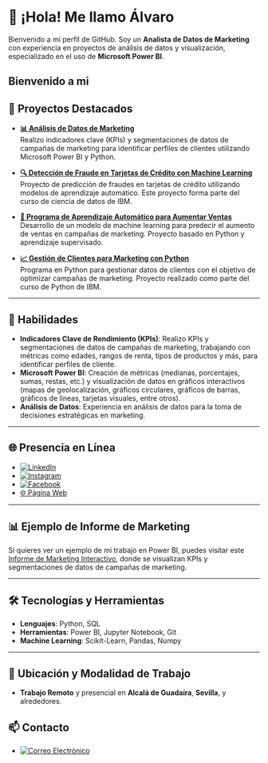 # 👋 ¡Hola! Me llamo Álvaro

Bienvenido a mi perfil de GitHub. Soy un **Analista de Datos de Marketing** con experiencia en proyectos de análisis de datos y visualización, especializado en el uso de **Microsoft Power BI**.

Bienvenido a mi 
---

## 🚀 Proyectos Destacados
- **[📊 Análisis de Datos de Marketing](https://github.com/rebork555/Analisis-de-datos-de-marketing)**  
  Realizo indicadores clave (KPIs) y segmentaciones de datos de campañas de marketing para identificar perfiles de clientes utilizando Microsoft Power BI y Python.

- **[🔍 Detección de Fraude en Tarjetas de Crédito con Machine Learning](https://github.com/rebork555/Analisis-de-datos-de-marketing/blob/main/ML%20credit%20card%20frauds%20prediction.ipynb)**  
  Proyecto de predicción de fraudes en tarjetas de crédito utilizando modelos de aprendizaje automático. Este proyecto forma parte del curso de ciencia de datos de IBM.

- **[🤖 Programa de Aprendizaje Automático para Aumentar Ventas](https://github.com/rebork555/Analisis-de-datos-de-marketing/blob/main/Programa_aprendizaje_autom%C3%A1tico_marketing.ipynb)**  
  Desarrollo de un modelo de machine learning para predecir el aumento de ventas en campañas de marketing. Proyecto basado en Python y aprendizaje supervisado.

- **[📈 Gestión de Clientes para Marketing con Python](https://github.com/rebork555/Analisis-de-datos-de-marketing/blob/main/programa_para_gestionar_clientes_curso_python_ibm_bejob.ipynb)**  
  Programa en Python para gestionar datos de clientes con el objetivo de optimizar campañas de marketing. Proyecto realizado como parte del curso de Python de IBM.

---

## 🎯 Habilidades
- **Indicadores Clave de Rendimiento (KPIs)**: Realizo KPIs y segmentaciones de datos de campañas de marketing, trabajando con métricas como edades, rangos de renta, tipos de productos y más, para identificar perfiles de cliente.
- **Microsoft Power BI**: Creación de métricas (medianas, porcentajes, sumas, restas, etc.) y visualización de datos en gráficos interactivos (mapas de geolocalización, gráficos circulares, gráficos de barras, gráficos de líneas, tarjetas visuales, entre otros).
- **Análisis de Datos**: Experiencia en análisis de datos para la toma de decisiones estratégicas en marketing.

---

## 🌐 Presencia en Línea
- [![LinkedIn](https://img.shields.io/badge/LinkedIn-blue?logo=linkedin&style=flat)](https://www.linkedin.com/in/marketingdigitall) 
- [![Instagram](https://img.shields.io/badge/Instagram-purple?logo=instagram&style=flat)](https://www.instagram.com/rebork556/)
- [![Facebook](https://img.shields.io/badge/Facebook-blue?logo=facebook&style=flat)](https://www.facebook.com/profile.php?id=61562190575145&sk=about_privacy_and_legal_info)
- [🌐 Página Web](https://marketingg.mobirisesite.com/)

---

## 📊 Ejemplo de Informe de Marketing
Si quieres ver un ejemplo de mi trabajo en Power BI, puedes visitar este [Informe de Marketing Interactivo](https://app.powerbi.com/view?r=eyJrIjoiYWE0Y2IxMmYtMDM4NS00ZTQ4LThiNTctY2IyYzY4YTZiZGRmIiwidCI6IjJhNGE1YjRkLTY3ODUtNDU1Mi04ZDNmLTU1NDMwMTU0MTNjNCJ9&embedImagePlaceholder=true&pageName=ReportSection2d8b5d06f1b03572ef87), donde se visualizan KPIs y segmentaciones de datos de campañas de marketing.

---

## 🛠️ Tecnologías y Herramientas
- **Lenguajes**: Python, SQL
- **Herramientas**: Power BI, Jupyter Notebook, Git
- **Machine Learning**: Scikit-Learn, Pandas, Numpy

---

## 📍 Ubicación y Modalidad de Trabajo
- **Trabajo Remoto** y presencial en **Alcalá de Guadaíra**, **Sevilla**, y alrededores.

## 📫 Contacto
- [![Correo Electrónico](https://img.shields.io/badge/Email-red?logo=gmail&style=flat)](mailto:tuemail@ejemplo.com)

<!--
**rebork555/rebork555** is a ✨ _special_ ✨ repository because its `README.md` (this file) appears on your GitHub profile.

Here are some ideas to get you started:

- 🔭 I’m currently working on ...
- 🌱 I’m currently learning ...
- 👯 I’m looking to collaborate on ...
- 🤔 I’m looking for help with ...
- 💬 Ask me about ...
- 📫 How to reach me: ...
- 😄 Pronouns: ...
- ⚡ Fun fact: ...
-->

